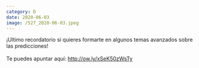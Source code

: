 ```yaml
--- 
category: D 
date: 2020-06-03 
image: /527_2020-06-03.jpeg 
--- 
```


¡Ultimo recordatorio si quieres formarte en algunos temas avanzados sobre las predicciones!<br><br>Te puedes apuntar aquí: http://ow.ly/xSeK50zWsTy